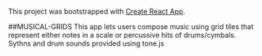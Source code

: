 This project was bootstrapped with [Create React App](https://github.com/facebook/create-react-app).

##MUSICAL-GRIDS
This app lets users compose music using grid tiles that represent either notes in a scale or percussive hits of drums/cymbals. Sythns and drum sounds provided using tone.js
